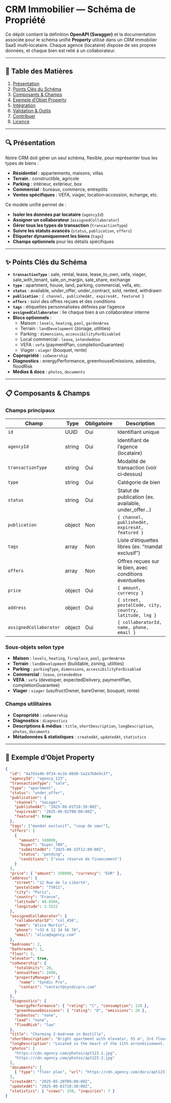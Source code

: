 # CRM Immobilier — Schéma de Propriété

Ce dépôt contient la définition **OpenAPI (Swagger)** et la documentation associée pour le schéma unifié **Property** utilisé dans un CRM immobilier SaaS multi‑locataire. Chaque agence (locataire) dispose de ses propres données, et chaque bien est relié à un collaborateur.

---

## 📗 Table des Matières

1. [Présentation](#présentation)  
2. [Points Clés du Schéma](#points-clés-du-schéma)  
3. [Composants & Champs](#composants--champs)  
4. [Exemple d’Objet Property](#exemple-dobjet-property)  
5. [Intégration](#intégration)  
6. [Validation & Outils](#validation--outils)  
7. [Contribuer](#contribuer)  
8. [Licence](#licence)  

---

## 🔍 Présentation

Notre CRM doit gérer un seul schéma, flexible, pour représenter tous les types de biens :

- **Résidentiel** : appartements, maisons, villas  
- **Terrain** : constructible, agricole  
- **Parking** : intérieur, extérieur, box  
- **Commercial** : bureaux, commerce, entrepôts  
- **Ventes spécifiques** : VEFA, viager, location‑accession, échange, etc.

Ce modèle unifié permet de :

- **Isoler les données par locataire** (`agencyId`)  
- **Assigner un collaborateur** (`assignedCollaborator`)  
- **Gérer tous les types de transaction** (`transactionType`)  
- **Suivre les statuts avancés** (`status`, `publication`, `offers`)  
- **Étiqueter dynamiquement les biens** (`tags`)  
- **Champs optionnels** pour les détails spécifiques  

---

## ✨ Points Clés du Schéma

- **`transactionType`** : sale, rental, lease, lease_to_own, vefa, viager, sale_with_tenant, sale_on_margin, sale_share, exchange  
- **`type`** : apartment, house, land, parking, commercial, vefa, etc.  
- **`status`** : available, under_offer, under_contract, sold, rented, withdrawn  
- **`publication`** : `{ channel, publishedAt, expiresAt, featured }`  
- **`offers`** : suivi des offres reçues et des conditions  
- **`tags`** : étiquettes personnalisées définies par l’agence  
- **`assignedCollaborator`** : lie chaque bien à un collaborateur interne  
- **Blocs optionnels** :  
  - Maison : `levels`, `heating`, `pool`, `gardenArea`  
  - Terrain : `landDevelopment` (zonage, utilities)  
  - Parking : `dimensions`, `accessibilityForDisabled`  
  - Local commercial : `lease`, `intendedUse`  
  - VEFA : `vefa` (paymentPlan, completionGuarantee)  
  - Viager : `viager` (bouquet, rente)  
- **Copropriété** : `coOwnership`  
- **Diagnostics** : energyPerformance, greenhouseEmissions, asbestos, floodRisk  
- **Médias & docs** : `photos`, `documents`  

---

## 📋 Composants & Champs

### Champs principaux

| Champ                   | Type       | Obligatoire | Description                                             |
| ----------------------- | ---------- | ----------- | ------------------------------------------------------- |
| `id`                    | UUID       | Oui         | Identifiant unique                                      |
| `agencyId`              | string     | Oui         | Identifiant de l’agence (locataire)                     |
| `transactionType`       | string     | Oui         | Modalité de transaction (voir ci‑dessus)                |
| `type`                  | string     | Oui         | Catégorie de bien                                       |
| `status`                | string     | Oui         | Statut de publication (ex. available, under_offer...)   |
| `publication`           | object     | Non         | `{ channel, publishedAt, expiresAt, featured }`         |
| `tags`                  | array      | Non         | Liste d’étiquettes libres (ex. “mandat exclusif”)       |
| `offers`                | array      | Non         | Offres reçues sur le bien, avec conditions éventuelles  |
| `price`                 | object     | Oui         | `{ amount, currency }`                                  |
| `address`               | object     | Oui         | `{ street, postalCode, city, country, latitude, lng }`  |
| `assignedCollaborator`  | object     | Oui         | `{ collaboratorId, name, phone, email }`                |

### Sous‑objets selon type

- **Maison** : `levels`, `heating`, `fireplace`, `pool`, `gardenArea`  
- **Terrain** : `landDevelopment` (buildable, zoning, utilities)  
- **Parking** : `parkingType`, `dimensions`, `accessibilityForDisabled`  
- **Commercial** : `lease`, `intendedUse`  
- **VEFA** : `vefa` (developer, expectedDelivery, paymentPlan, completionGuarantee)  
- **Viager** : `viager` (usufructOwner, bareOwner, bouquet, rente)  

### Champs utilitaires

- **Copropriété** : `coOwnership`  
- **Diagnostics** : `diagnostics`  
- **Descriptions & médias** : `title`, `shortDescription`, `longDescription`, `photos`, `documents`  
- **Métadonnées & statistiques** : `createdAt`, `updatedAt`, `statistics`  

---

## 📌 Exemple d’Objet Property

```json
{
  "id": "4a7d1e4b-9f34-4c1b-80d8-5a2a7b0e9c3f",
  "agencyId": "agency_123",
  "transactionType": "sale",
  "type": "apartment",
  "status": "under_offer",
  "publication": {
    "channel": "SeLoger",
    "publishedAt": "2025-06-01T10:30:00Z",
    "expiresAt": "2025-08-01T00:00:00Z",
    "featured": true
  },
  "tags": ["mandat exclusif", "coup de cœur"],
  "offers": [
    {
      "amount": 340000,
      "buyer": "buyer_789",
      "submittedAt": "2025-06-15T12:00:00Z",
      "status": "pending",
      "conditions": ["sous réserve de financement"]
    }
  ],
  "price": { "amount": 350000, "currency": "EUR" },
  "address": {
    "street": "12 Rue de la Liberté",
    "postalCode": "75011",
    "city": "Paris",
    "country": "France",
    "latitude": 48.8566,
    "longitude": 2.3522
  },
  "assignedCollaborator": {
    "collaboratorId": "col_456",
    "name": "Alice Martin",
    "phone": "+33 6 12 34 56 78",
    "email": "alice@agency.com"
  },
  "bedrooms": 2,
  "bathrooms": 1,
  "floor": 3,
  "elevator": true,
  "coOwnership": {
    "totalUnits": 20,
    "annualFees": 2400,
    "propertyManager": {
      "name": "Syndic Pro",
      "contact": "contact@syndicpro.com"
    }
  },
  "diagnostics": {
    "energyPerformance": { "rating": "C", "consumption": 120 },
    "greenhouseEmissions": { "rating": "D", "emissions": 28 },
    "asbestos": "none",
    "lead": "none",
    "floodRisk": "low"
  },
  "title": "Charming 2‑bedroom in Bastille",
  "shortDescription": "Bright apartment with elevator, 55 m², 3rd floor",
  "longDescription": "Located in the heart of the 11th arrondissement... (more details)",
  "photos": [
    "https://cdn.agency.com/photos/apt123-1.jpg",
    "https://cdn.agency.com/photos/apt123-2.jpg"
  ],
  "documents": [
    { "type": "floor plan", "url": "https://cdn.agency.com/docs/apt123-plan.pdf" }
  ],
  "createdAt": "2025-05-20T09:00:00Z",
  "updatedAt": "2025-06-01T10:30:00Z",
  "statistics": { "views": 150, "inquiries": 7 }
}
